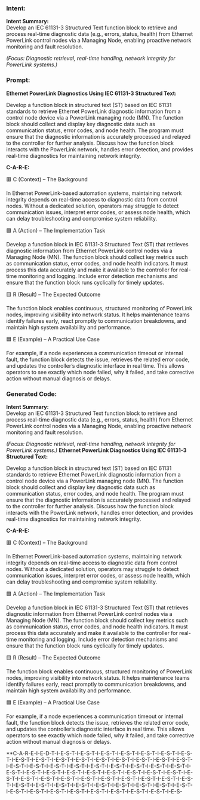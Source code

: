### Intent:
**Intent Summary:**  
Develop an IEC 61131-3 Structured Text function block to retrieve and process real-time diagnostic data (e.g., errors, status, health) from Ethernet PowerLink control nodes via a Managing Node, enabling proactive network monitoring and fault resolution.  

*(Focus: Diagnostic retrieval, real-time handling, network integrity for PowerLink systems.)*

### Prompt:
**Ethernet PowerLink Diagnostics Using IEC 61131-3 Structured Text:**

Develop a function block in structured text (ST) based on IEC 61131 standards to retrieve Ethernet PowerLink diagnostic information from a control node device via a PowerLink managing node (MN). The function block should collect and display key diagnostic data such as communication status, error codes, and node health. The program must ensure that the diagnostic information is accurately processed and relayed to the controller for further analysis. Discuss how the function block interacts with the PowerLink network, handles error detection, and provides real-time diagnostics for maintaining network integrity.

**C-A-R-E:**

🟥 C (Context) – The Background

In Ethernet PowerLink-based automation systems, maintaining network integrity depends on real-time access to diagnostic data from control nodes. Without a dedicated solution, operators may struggle to detect communication issues, interpret error codes, or assess node health, which can delay troubleshooting and compromise system reliability.

🟩 A (Action) – The Implementation Task

Develop a function block in IEC 61131-3 Structured Text (ST) that retrieves diagnostic information from Ethernet PowerLink control nodes via a Managing Node (MN). The function block should collect key metrics such as communication status, error codes, and node health indicators. It must process this data accurately and make it available to the controller for real-time monitoring and logging. Include error detection mechanisms and ensure that the function block runs cyclically for timely updates.

🟨 R (Result) – The Expected Outcome

The function block enables continuous, structured monitoring of PowerLink nodes, improving visibility into network status. It helps maintenance teams identify failures early, react promptly to communication breakdowns, and maintain high system availability and performance.

🟦 E (Example) – A Practical Use Case

For example, if a node experiences a communication timeout or internal fault, the function block detects the issue, retrieves the related error code, and updates the controller’s diagnostic interface in real time. This allows operators to see exactly which node failed, why it failed, and take corrective action without manual diagnosis or delays.

### Generated Code:
**Intent Summary:**  
Develop an IEC 61131-3 Structured Text function block to retrieve and process real-time diagnostic data (e.g., errors, status, health) from Ethernet PowerLink control nodes via a Managing Node, enabling proactive network monitoring and fault resolution.  

*(Focus: Diagnostic retrieval, real-time handling, network integrity for PowerLink systems.)*
**Ethernet PowerLink Diagnostics Using IEC 61131-3 Structured Text:**

Develop a function block in structured text (ST) based on IEC 61131 standards to retrieve Ethernet PowerLink diagnostic information from a control node device via a PowerLink managing node (MN). The function block should collect and display key diagnostic data such as communication status, error codes, and node health. The program must ensure that the diagnostic information is accurately processed and relayed to the controller for further analysis. Discuss how the function block interacts with the PowerLink network, handles error detection, and provides real-time diagnostics for maintaining network integrity.

**C-A-R-E:**

🟥 C (Context) – The Background

In Ethernet PowerLink-based automation systems, maintaining network integrity depends on real-time access to diagnostic data from control nodes. Without a dedicated solution, operators may struggle to detect communication issues, interpret error codes, or assess node health, which can delay troubleshooting and compromise system reliability.

🟩 A (Action) – The Implementation Task

Develop a function block in IEC 61131-3 Structured Text (ST) that retrieves diagnostic information from Ethernet PowerLink control nodes via a Managing Node (MN). The function block should collect key metrics such as communication status, error codes, and node health indicators. It must process this data accurately and make it available to the controller for real-time monitoring and logging. Include error detection mechanisms and ensure that the function block runs cyclically for timely updates.

🟨 R (Result) – The Expected Outcome

The function block enables continuous, structured monitoring of PowerLink nodes, improving visibility into network status. It helps maintenance teams identify failures early, react promptly to communication breakdowns, and maintain high system availability and performance.

🟦 E (Example) – A Practical Use Case

For example, if a node experiences a communication timeout or internal fault, the function block detects the issue, retrieves the related error code, and updates the controller’s diagnostic interface in real time. This allows operators to see exactly which node failed, why it failed, and take corrective action without manual diagnosis or delays.

**C-A-R-E-I-E-D-T-I-E-S-T-I-E-S-T-I-E-S-T-I-E-S-T-I-E-S-T-I-E-S-T-I-E-S-T-I-E-S-T-I-E-S-T-I-E-S-T-I-E-S-T-I-E-S-T-I-E-S-T-I-E-S-T-I-E-S-T-I-E-S-T-I-E-S-T-I-E-S-T-I-E-S-T-I-E-S-T-I-E-S-T-I-E-S-T-I-E-S-T-I-E-S-T-I-E-S-T-I-E-S-T-I-E-S-T-I-E-S-T-I-E-S-T-I-E-S-T-I-E-S-T-I-E-S-T-I-E-S-T-I-E-S-T-I-E-S-T-I-E-S-T-I-E-S-T-I-E-S-T-I-E-S-T-I-E-S-T-I-E-S-T-I-E-S-T-I-E-S-T-I-E-S-T-I-E-S-T-I-E-S-T-I-E-S-T-I-E-S-T-I-E-S-T-I-E-S-T-I-E-S-T-I-E-S-T-I-E-S-T-I-E-S-T-I-E-S-T-I-E-S-T-I-E-S-T-I-E-S-T-I-E-S-T-I-E-S-T-I-E-S-T-I-E-S-
